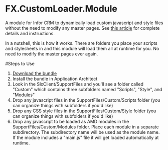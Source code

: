 # FX.CustomLoader.Module
A module for Infor CRM to dynamically load custom javascript and style files without the need to modify any master pages. See [this article](http://customerfx.com/article/loading-custom-javascript-and-style-files-in-infor-crm-saleslogix-web-without-modifying-master-pages/) for complete details and instructions.

In a nutshell, this is how it works. There are folders you place your scripts and stylesheets in and this module will load them all at runtime for you. No need to modify the master pages ever again.

#Steps to Use
1. [Download the bundle](https://github.com/CustomerFX/FX.CustomLoader.Module/raw/master/Deliverables/Custom%20Loader%20Module.zip)
2. Install the bundle in Application Architect
3. Look in the SlxClient/SupportFiles and you'll see a folder called "Custom" which contains three subfolders named "Scripts", "Style", and "Modules"
4. Drop any javascript files in the SupportFiles/Custom/Scripts folder (you can organize things with subfolders if you'd like)
5. Drop any CSS style files in the SupportFiles/Custom/Style folder (you can organize things with subfolders if you'd like)
6. Drop any javascript to be loaded as AMD modules in the SupportFiles/Custom/Modules folder. Place each module in a separate subdirectory. The subdirectory name will be used as the module name. If the module includes a "main.js" file it will get loaded automatically at runtime.
